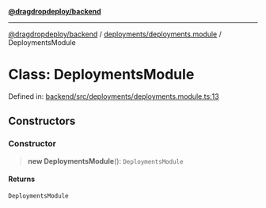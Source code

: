 [**@dragdropdeploy/backend**](../../../README.md)

***

[@dragdropdeploy/backend](../../../README.md) / [deployments/deployments.module](../README.md) / DeploymentsModule

# Class: DeploymentsModule

Defined in: [backend/src/deployments/deployments.module.ts:13](https://github.com/TomKonig/DragDropDeploy/blob/34bfcba72927c691f3e74d05ff86899c58e78bdc/backend/src/deployments/deployments.module.ts#L13)

## Constructors

### Constructor

> **new DeploymentsModule**(): `DeploymentsModule`

#### Returns

`DeploymentsModule`
